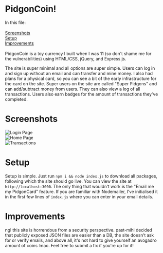 # PidgonCoin!
In this file:<Br /><Br />
[Screenshots](#Screenshots)  
[Setup](#Setup)  
[Improvements](#Improvements)<Br /><Br />
PidgonCoin is a toy currency I built when I was 11 (so don't shame me for the vulnerabilities) using HTML/CSS, jQuery, and Express.js.
<Br >

The site is super minimal and all options are super simple. Users can log in and sign up without an email and can transfer and mine money. I also had plans for a physical card, so you can see a bit of the early infrastructure for the card on the site.
Super users on the site are called "Super Pidgons" and can add/subtract money from users. They can also view a log of all transactions. Users also earn badges for the amount of transactions they've completed.

# Screenshots
![Login Page](https://github.com/mikidoodle/pidgoncoin/assets/91926675/90ba5509-15eb-46bd-9ccd-04464076f8a3)
<Br />
![Home Page](https://github.com/mikidoodle/pidgoncoin/assets/91926675/f620132c-9bfc-4f50-990e-153f1b4d040b)
<Br />
![Transactions](https://github.com/mikidoodle/pidgoncoin/assets/91926675/48fe240c-8f81-442d-b489-fd255739f167)

# Setup

Setup is simple. Just run `npm i && node index.js` to download all packages, following which the site should go live. You can view the site at `http://localhost:3000`. The only thing that wouldn't work is the "Email me my PidgonCard" feature. If you are familiar with Nodemailer, I've initialised it in the first few lines of `index.js` where you can enter in your email details.

# Improvements

ngl this site is horrendous from a security perspective. past-mihi decided that publicly exposed JSON files are easier than a DB, the site doesn't ask for or verify emails, and above all, it's not hard to give yourself an avogadro amount of coins lmao. Feel free to submit a fix if you're up for it!
